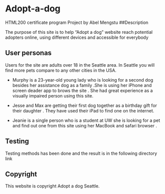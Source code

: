 # Adopt-a-dog
HTML200 certificate program Project by Abel Mengstu
##Description

The purpose of this site is to help “Adopt a dog” website  reach potential
adopters
online, using different devices and accessible for everybody  
## User personas
Users for the site are adults over 18 in the Seattle area. In Seattle you will
find more pets compare to any other cities in the USA.
* Murphy  is a  23-year-old young lady  who is looking for a second dog besides
 her assistance dog as a family .She is using her iPhone and screen deader app
 to brows the site . She had great experience as a visually impaired person
 using this site.

* Jesse and Max  are getting their first dog together as a birthday  gift for
their daughter . They have used their iPad to find one on the internet.


* Jeanie  is a single person who is a student at UW she is looking for a pet
and find out one from this site using her MacBook and safari browser .

## Testing

Testing methods has been done and the result is in the following directory link

## Copyright

This website is copyright Adopt a dog Seattle.
